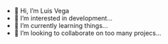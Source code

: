 - 👋 Hi, I’m Luis Vega
- 👀 I’m interested in development...
- 🌱 I’m currently learning things...
- 💞️ I’m looking to collaborate on too many projecs...

<!---
LDVP5049/LDVP5049 is a ✨ special ✨ repository because its `README.md` (this file) appears on your GitHub profile.
You can click the Preview link to take a look at your changes.
--->
